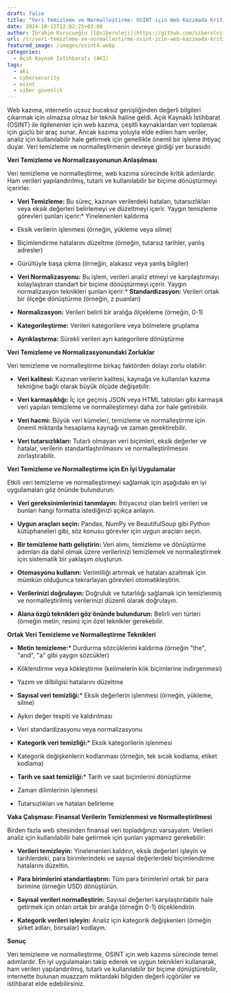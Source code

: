 ```yaml
---
draft: false
title: "Veri Temizleme ve Normalleştirme: OSINT için Web Kazımada Kritik Bir Adım"
date: 2024-10-15T12:02:25+03:00
author: İbrahim Korucuoğlu ([@siberoloji](https://github.com/siberoloji))
url: /tr/veri-temizleme-ve-normallestirme-osint-icin-web-kazimada-kritik-bir-adim/
featured_image: /images/osint4.webp
categories:
  - Açık Kaynak İstihbaratı (AKİ)
tags:
  - aki
  - cybersecurity
  - osint
  - siber güvenlik
---
```



Web kazıma, internetin uçsuz bucaksız genişliğinden değerli bilgileri çıkarmak için olmazsa olmaz bir teknik haline geldi. Açık Kaynaklı İstihbarat (OSINT) ile ilgilenenler için web kazıma, çeşitli kaynaklardan veri toplamak için güçlü bir araç sunar. Ancak kazıma yoluyla elde edilen ham veriler, analiz için kullanılabilir hale getirmek için genellikle önemli bir işleme ihtiyaç duyar. Veri temizleme ve normalleştirmenin devreye girdiği yer burasıdır.



**Veri Temizleme ve Normalizasyonunun Anlaşılması**



Veri temizleme ve normalleştirme, web kazıma sürecinde kritik adımlardır. Ham verileri yapılandırılmış, tutarlı ve kullanılabilir bir biçime dönüştürmeyi içerirler.


* **Veri Temizleme:**  Bu süreç, kazınan verilerdeki hataları, tutarsızlıkları veya eksik değerleri belirlemeyi ve düzeltmeyi içerir. Yaygın temizleme görevleri şunları içerir:* Yinelenenleri kaldırma

* Eksik verilerin işlenmesi (örneğin, yükleme veya silme)

* Biçimlendirme hatalarını düzeltme (örneğin, tutarsız tarihler, yanlış adresler)

* Gürültüyle başa çıkma (örneğin, alakasız veya yanlış bilgiler)



* **Veri Normalizasyonu:**  Bu işlem, verileri analiz etmeyi ve karşılaştırmayı kolaylaştıran standart bir biçime dönüştürmeyi içerir. Yaygın normalizasyon teknikleri şunları içerir:* **Standardizasyon:**  Verileri ortak bir ölçeğe dönüştürme (örneğin, z puanları)

* **Normalizasyon:**  Verileri belirli bir aralığa ölçekleme (örneğin, 0-1)

* **Kategorileştirme:**  Verileri kategorilere veya bölmelere gruplama

* **Ayrıklaştırma:**  Sürekli verileri ayrı kategorilere dönüştürme






**Veri Temizleme ve Normalizasyonundaki Zorluklar**



Veri temizleme ve normalleştirme birkaç faktörden dolayı zorlu olabilir:


* **Veri kalitesi:**  Kazınan verilerin kalitesi, kaynağa ve kullanılan kazıma tekniğine bağlı olarak büyük ölçüde değişebilir.

* **Veri karmaşıklığı:**  İç içe geçmiş JSON veya HTML tabloları gibi karmaşık veri yapıları temizleme ve normalleştirmeyi daha zor hale getirebilir.

* **Veri hacmi:**  Büyük veri kümeleri, temizleme ve normalleştirme için önemli miktarda hesaplama kaynağı ve zaman gerektirebilir.

* **Veri tutarsızlıkları:**  Tutarlı olmayan veri biçimleri, eksik değerler ve hatalar, verilerin standartlaştırılmasını ve normalleştirilmesini zorlaştırabilir.




**Veri Temizleme ve Normalleştirme için En İyi Uygulamalar**



Etkili veri temizleme ve normalleştirmeyi sağlamak için aşağıdaki en iyi uygulamaları göz önünde bulundurun:


* **Veri gereksinimlerinizi tanımlayın:**  İhtiyacınız olan belirli verileri ve bunları hangi formatta istediğinizi açıkça anlayın.

* **Uygun araçları seçin:**  Pandas, NumPy ve BeautifulSoup gibi Python kütüphaneleri gibi, söz konusu görevler için uygun araçları seçin.

* **Bir temizleme hattı geliştirin:**  Veri alımı, temizleme ve dönüştürme adımları da dahil olmak üzere verilerinizi temizlemek ve normalleştirmek için sistematik bir yaklaşım oluşturun.

* **Otomasyonu kullanın:**  Verimliliği artırmak ve hataları azaltmak için mümkün olduğunca tekrarlayan görevleri otomatikleştirin.

* **Verilerinizi doğrulayın:**  Doğruluk ve tutarlılığı sağlamak için temizlenmiş ve normalleştirilmiş verilerinizi düzenli olarak doğrulayın.

* **Alana özgü teknikleri göz önünde bulundurun:**  Belirli veri türleri (örneğin metin, resim) için özel teknikler gerekebilir.




**Ortak Veri Temizleme ve Normalleştirme Teknikleri**


* **Metin temizleme:*** Durdurma sözcüklerini kaldırma (örneğin "the", "and", "a" gibi yaygın sözcükler)

* Köklendirme veya kökleştirme (kelimelerin kök biçimlerine indirgenmesi)

* Yazım ve dilbilgisi hatalarını düzeltme



* **Sayısal veri temizliği:*** Eksik değerlerin işlenmesi (örneğin, yükleme, silme)

* Aykırı değer tespiti ve kaldırılması

* Veri standardizasyonu veya normalizasyonu



* **Kategorik veri temizliği:*** Eksik kategorilerin işlenmesi

* Kategorik değişkenlerin kodlanması (örneğin, tek sıcak kodlama, etiket kodlama)



* **Tarih ve saat temizliği:*** Tarih ve saat biçimlerini dönüştürme

* Zaman dilimlerinin işlenmesi

* Tutarsızlıkları ve hataları belirleme






**Vaka Çalışması: Finansal Verilerin Temizlenmesi ve Normalleştirilmesi**



Birden fazla web sitesinden finansal veri topladığınızı varsayalım. Verileri analiz için kullanılabilir hale getirmek için şunları yapmanız gerekebilir:


* **Verileri temizleyin:**  Yinelenenleri kaldırın, eksik değerleri işleyin ve tarihlerdeki, para birimlerindeki ve sayısal değerlerdeki biçimlendirme hatalarını düzeltin.

* **Para birimlerini standartlaştırın:**  Tüm para birimlerini ortak bir para birimine (örneğin USD) dönüştürün.

* **Sayısal verileri normalleştirin:**  Sayısal değerleri karşılaştırılabilir hale getirmek için onları ortak bir aralığa (örneğin 0-1) ölçeklendirin.

* **Kategorik verileri işleyin:**  Analiz için kategorik değişkenleri (örneğin şirket adları, borsalar) kodlayın.




**Sonuç**



Veri temizleme ve normalleştirme, OSINT için web kazıma sürecinde temel adımlardır. En iyi uygulamaları takip ederek ve uygun teknikleri kullanarak, ham verileri yapılandırılmış, tutarlı ve kullanılabilir bir biçime dönüştürebilir, internette bulunan muazzam miktardaki bilgiden değerli içgörüler ve istihbarat elde edebilirsiniz.
